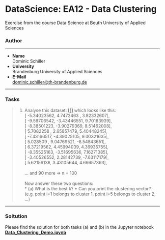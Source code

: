 # DataScience: EA12 - Data Clustering
Exercise from the course Data Science at Beuth University of Applied Sciences

### Author
 -----------
* **Name**<br />Dominic Schiller<br />
* **University**<br />Brandenburg University of Applied Sciences<br />
* **E-Mail**<br />dominic.schiller@th-brandenburg.de

---------
### Tasks
> 1. Analyse this dataset: [[1]](https://drive.google.com/open?id=1sTO90PQRtbK80XdzMJ2KttRRtt9M7xuq) which looks like this:<br />
> [ -5.34023562,   4.7472463 ,   3.82332607],<br/>
[ -9.58706542,  -3.43446551,   9.70183939],<br/>
[ -8.38501223,  -3.90279369,   8.51462008],<br/>
[  5.7082258 ,   2.65857479,   5.40448245],<br/>
[ -7.43166517,  -4.39025105,   9.00321635],<br/>
[  5.028509  ,   9.04769521,  -8.54843651],<br/>
[  6.37219562,   4.45994039,   4.36935755],<br/>
[ -8.35525163,  -3.51695636,   7.16271385],<br/>
[ -3.40526552,   2.28142739,  -7.63117179],<br/>
[  5.62156138,   3.43105644,   4.66657363],<br/>
<br />... and 90 more => n = 100<br /><br/>
Now answer these two questions:<br />
	* (a) What is the best k?
	* Can you print the clustering vector?<br />
		(e.g. point i=1 belongs to cluster 1, point i=5 belongs to cluster 2, ...)
		
---------
### Soltution

Please find the solution for both tasks (a) and (b) in the Jupyter notebook [**Data_Clustering_Demo.ipynb**](https://github.com/dominicSchiller/DataScience_EA12_Clustering_Exercise/blob/develop/Data_Clustering_Demo.ipynb)